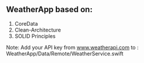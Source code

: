 ## WeatherApp based on:

1. CoreData
2. Clean-Architecture
3. SOLID Principles


Note: Add your API key from www.weatherapi.com to : 
WeatherApp/Data/Remote/WeatherService.swift
